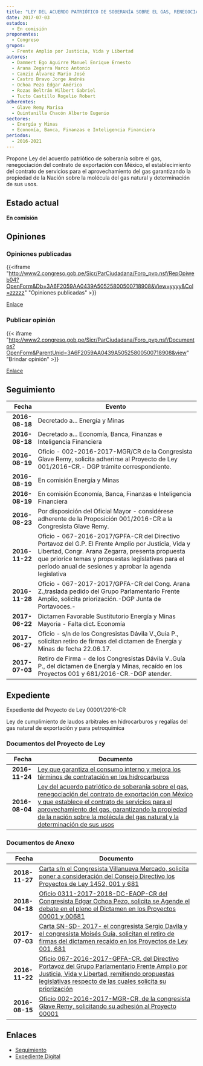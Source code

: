 ```yaml
---
title: "LEY DEL ACUERDO PATRIÓTICO DE SOBERANÍA SOBRE EL GAS, RENEGOCIACIÓN DEL CONTRATO DE EXPORTACIÓN CON MÉXICO Y QUE ESTABLECE EL CONTRATO DE SERVICIOS PARA EL APROVECHAMIENTO DEL GAS GARANTIZANDO LA PROPIEDAD DE LA NACIÓN SOBRE LA MOLÉCULA DEL GAS NATURAL Y LA DETERMINACIÓN DE SUS USOS"
date: 2017-07-03
estados: 
  - En comisión
proponentes: 
  - Congreso
grupos: 
  - Frente Amplio por Justicia, Vida y Libertad
autores: 
  - Dammert Ego Aguirre Manuel Enrique Ernesto
  - Arana Zegarra Marco Antonio
  - Canzio Álvarez Mario José
  - Castro Bravo Jorge Andrés
  - Ochoa Pezo Édgar Américo
  - Rozas Beltrán Wilbert Gabriel
  - Tucto Castillo Rogelio Robert
adherentes: 
  - Glave Remy Marisa
  - Quintanilla Chacón Alberto Eugenio
sectores: 
  - Energía y Minas
  - Economía, Banca, Finanzas e Inteligencia Financiera
periodos: 
  - 2016-2021
---
```


Propone Ley del acuerdo patriótico de soberanía sobre el gas, renegociación del contrato de exportación con México, el establecimiento del contrato de servicios para el aprovechamiento del gas garantizando la propiedad de la Nación sobre la molécula del gas natural y determinación de sus usos.


## Estado actual

**En comisión**

## Opiniones

### Opiniones publicadas

{{<iframe "http://www2.congreso.gob.pe/Sicr/ParCiudadana/Foro_pvp.nsf/RepOpiweb04?OpenForm&Db=3A6F2059AA0439A50525800500718908&View=yyyy&Col=zzzzz" "Opiniones publicadas" >}}

[Enlace](http://www2.congreso.gob.pe/Sicr/ParCiudadana/Foro_pvp.nsf/RepOpiweb04?OpenForm&Db=3A6F2059AA0439A50525800500718908&View=yyyy&Col=zzzzz)
### Publicar opinión

{{< iframe "http://www2.congreso.gob.pe/Sicr/ParCiudadana/Foro_pvp.nsf/Documentos?OpenForm&ParentUnid=3A6F2059AA0439A50525800500718908&view" "Brindar opinión" >}}

[Enlace](http://www2.congreso.gob.pe/Sicr/ParCiudadana/Foro_pvp.nsf/Documentos?OpenForm&ParentUnid=3A6F2059AA0439A50525800500718908&view)

## Seguimiento

| Fecha | Evento |
|------:|--------|
| **2016-08-18** | Decretado a... Energía y Minas|
| **2016-08-18** | Decretado a... Economía, Banca, Finanzas e Inteligencia Financiera|
| **2016-08-19** | Oficio - 002-2016-2017-MGR/CR de la Congresista Glave Remy, solicita adherirse al Proyecto de Ley 001/2016-CR.- DGP trámite correspondiente.|
| **2016-08-19** | En comisión Energía y Minas|
| **2016-08-19** | En comisión Economía, Banca, Finanzas e Inteligencia Financiera|
| **2016-08-23** | Por disposición del Oficial Mayor - considérese adherente de la Proposición 001/2016-CR a la Congresista Glave Remy.|
| **2016-11-22** | Oficio - 067-2016-2017/GPFA-CR del Directivo Portavoz del G.P. El Frente Amplio por Justicia, Vida y Libertad, Congr. Arana Zegarra, presenta propuesta que priorice temas y propuestas legislativas para el período anual de sesiones y aprobar la agenda legislativa|
| **2016-11-28** | Oficio - 067-2017-2017/GPFA-CR del Cong. Arana Z.,traslada pedido del Grupo Parlamentario Frente Amplio, solicita priorización.-DGP Junta de Portavoces.-|
| **2017-06-22** | Dictamen Favorable Sustitutorio Energía y Minas Mayoria - Falta dict. Economía|
| **2017-06-27** | Oficio - s/n de los Congresistas Dávila V.,Guía P., solicitan retiro de firmas del dictamen de Energía y Minas de fecha 22.06.17.|
| **2017-07-03** | Retiro de Firma - de los Congresistas Dávila V..Guía P., del dictamen de Energía y Minas, recaído en los Proyectos 001 y 681/2016-CR.-DGP atender.|


## Expediente

Expediente del Proyecto de Ley 00001/2016-CR

Ley de cumplimiento de laudos arbitrales en hidrocarburos y regalías del gas natural de exportación y para petroquímica


### Documentos del Proyecto de Ley

| Fecha | Documento |
|------:|--------|
| **2016-11-24** | [Ley que garantiza el consumo interno y mejora los términos de contratación en los hidrocarburos](http://www.leyes.congreso.gob.pe/Documentos/2016_2021/Proyectos_de_Ley_y_de_Resoluciones_Legislativas/PL0068120161124.pdf) |
| **2016-08-04** | [Ley del acuerdo patriótico de soberanía sobre el gas, renegociación del contrato de exportación con México y que establece el contrato de servicios para el aprovechamiento del gas, garantizando la propiedad de la nación sobre la molécula del gas natural y la determinación de sus usos](http://www.leyes.congreso.gob.pe/Documentos/2016_2021/Proyectos_de_Ley_y_de_Resoluciones_Legislativas/PL00001_20160804.pdf) |

### Documentos de Anexo

| Fecha | Documento |
|------:|--------|
| **2018-11-27** | [Carta s/n el Congresista Villanueva Mercado, solicita poner a consideración del Consejo Directivo los Proyectos de Ley 1452, 001 y 681](http://www.leyes.congreso.gob.pe/Documentos/2016_2021/Oficios/Congresistas/CARTA-S-N-AVM-20181127.pdf) |
| **2018-04-18** | [Oficio 0311-2017-2018-DC-EAOP-CR del Congresista Edgar Ochoa Pezo, solicita se Agende el debate en el pleno el Dictamen en los Proyectos 00001 y 00681](http://www.leyes.congreso.gob.pe/Documentos/2016_2021/Oficios/Congresistas/OFICIO-0311-2017-2018-DC-EAOP-CR.pdf) |
| **2017-07-03** | [Carta SN-SD- 2017- el congresista Sergio Davila y el congresista Moisés Guía, solicitan el retiro de firmas del dictamen recaído en los Proyectos de Ley 001, 681](http://www.leyes.congreso.gob.pe/Documentos/2016_2021/Retiro_de_Firmas/Dictamenes/CARTA-SN-SD.PDF) |
| **2016-11-22** | [Oficio 067-2016-2017-GPFA-CR, del Directivo Portavoz del Grupo Parlamentario Frente Amplio por Justicia, Vida y Libertad, remitiendo propuestas legislativas respecto de las cuales solicita su priorización](http://www.leyes.congreso.gob.pe/Documentos/2016_2021/Oficios/Grupos_Parlamentarios/OFICIO-067-2016-2017-GPFA-CR.pdf) |
| **2016-08-15** | [Oficio 002-2016-2017-MGR-CR, de la congresista Glave Remy, solicitando su adhesión al Proyecto 00001](http://www.leyes.congreso.gob.pe/Documentos/2016_2021/Adhesiones/Proyectos_de_Ley/OF-002-2016-2017-MGR-CR.pdf) |

## Enlaces 

- [Seguimiento](http://www2.congreso.gob.pe/Sicr/TraDocEstProc/CLProLey2016.nsf/f7fff46988ca05b1052578e100829cc7/db5f4db0c7192b8805258005006c32ae?OpenDocument)
- [Expediente Digital](http://www2.congreso.gob.pehttp://www2.congreso.gob.pe/Sicr/TraDocEstProc/CLProLey2016.nsf/f7fff46988ca05b1052578e100829cc7/db5f4db0c7192b8805258005006c32ae?OpenDocument&Click=05257FB7005EB655.eb71d0cf91d8294e05256cdf006b5706/$Body/0.1C6C)
